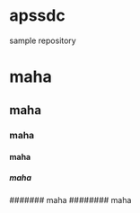 # apssdc
sample repository


# maha
## maha
### maha
#### maha
##### maha
####### maha
######## maha
